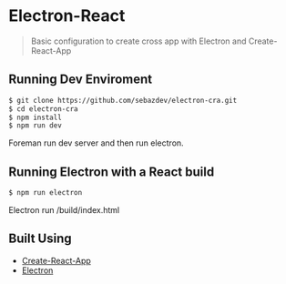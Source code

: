 # Electron-React

> Basic configuration to create cross app with Electron and Create-React-App

## Running Dev Enviroment

```bash
$ git clone https://github.com/sebazdev/electron-cra.git
$ cd electron-cra
$ npm install
$ npm run dev
```

Foreman run dev server and then run electron.

## Running Electron with a React build

```bash
$ npm run electron
```
Electron run /build/index.html

## Built Using

- [Create-React-App](https://create-react-app.dev/)
- [Electron](https://electronjs.org)
